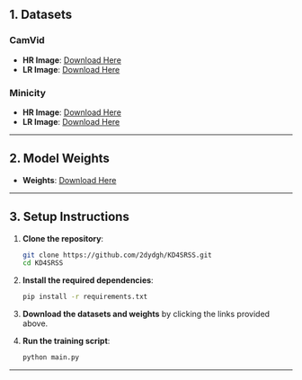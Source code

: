 ## 1. Datasets

### CamVid
- **HR Image**: [Download Here](https://github.com/alexgkendall/SegNet-Tutorial)
- **LR Image**: [Download Here](https://drive.google.com/file/d/1Dvd0yNMRmQjsZNKAHNdNDMj8KRShZy83/view?usp=sharing)

### Minicity
- **HR Image**: [Download Here](https://github.com/VIPriors/vipriors-challenges-toolkit/tree/segmentation/semantic-segmentation)
- **LR Image**: [Download Here](https://drive.google.com/file/d/1DAaderRchoBc1uCvu1hHz_VmQZqtn0CG/view?usp=sharing)

---

## 2. Model Weights
<!-- ### CamVid -->
<!-- - **Aset**: [Download Here](https://drive.google.com/drive/folders/1yfWn74q1bGA7SVFDa1tlvbVhS5VaA-b2?usp=sharing) -->
- **Weights**: [Download Here](https://drive.google.com/drive/folders/1wGp8W9yiBPc7OCMOFbUvBhYXKXkVVrGy?usp=sharing)

<!-- ### Minicity -->
<!-- - **Aset**: [Download Here](https://drive.google.com/drive/folders/1ghKGAI1fzbjUB7JE_iWZOqA4z5XsE6Xt?usp=sharing)
- **Bset**: [Download Here](https://drive.google.com/drive/folders/1WRTtidXytTiW8asfqtkxxqqBMDD7p6AF?usp=sharing) -->

---

## 3. Setup Instructions

1. **Clone the repository**:
    ```bash
    git clone https://github.com/2dydgh/KD4SRSS.git
    cd KD4SRSS
    ```

2. **Install the required dependencies**:
    ```bash
    pip install -r requirements.txt
    ```

3. **Download the datasets and weights** by clicking the links provided above.

4. **Run the training script**:
    ```bash
    python main.py
    ```

---


<!-- ## 4. Experimental Results

The following table shows the performance of various semantic segmentation networks on different methods in terms of Pixel Accuracy, Class Accuracy, and Mean Intersection over Union (mIoU):

### CamVid
| Method | Image Type | Pixel Acc | Class Acc | mIoU |
|--------|------------|-----------|-----------|------|
| **DeepLab v3+ [3]** | HR Image | 0.942 | 0.8086 | 0.6913 |
|  | Bilinear interpolation [44] | 0.913 | 0.6266 | 0.5298 |
|  | IMDN [35] | 0.9198 | 0.7242 | 0.5831 |
|  | RFDN [36] | 0.9159 | 0.7088 | 0.571 |
|  | BSRN [37] | 0.9186 | 0.7245 | 0.578 |
|  | ESRT [41] | 0.9183 | 0.723 | 0.576 |
|  | PAN [39] | 0.9198 | 0.7271 | 0.5852 |
|  | LAPAR_A [40] | 0.9195 | 0.7284 | 0.5815 |
|  | ARNet [4] | 0.9315 | 0.7690 | 0.6253 |
|  | **Lightweight SBANet with BAKD (proposed)** | **0.9340** | **0.7819** | **0.6442** |
| **DABNet [2]** | HR Image | 0.9522 | 0.7616 | 0.6834 |
|  | Bilinear interpolation [44] | 0.8942 | 0.5022 | 0.4124 |
|  | IMDN [35] | 0.9047 | 0.5346 | 0.4399 |
|  | RFDN [36] | 0.8998 | 0.5213 | 0.4314 |
|  | BSRN [37] | 0.9004 | 0.5135 | 0.422 |
|  | ESRT [41] | 0.9007 | 0.5218 | 0.4313 |
|  | PAN [39] | 0.9028 | 0.5253 | 0.4323 |
|  | LAPAR_A [40] | 0.9004 | 0.5161 | 0.4303 |
|  | ARNet [4] | 0.9299 | 0.7475 | 0.6082 |
|  | **Lightweight SBANet with BAKD (proposed)** | **0.9285** | **0.7494** | **0.6188** |
| **CGNet [1]** | HR Image | 0.9515 | 0.7587 | 0.6795 |
|  | Bilinear interpolation [44] | 0.8825 | 0.489 | 0.3978 |
|  | IMDN [35] | 0.9019 | 0.5089 | 0.4234 |
|  | RFDN [36] | 0.8991 | 0.5115 | 0.4205 |
|  | BSRN [37] | 0.902 | 0.519 | 0.4361 |
|  | ESRT [41] | 0.9039 | 0.5226 | 0.4397 |
|  | PAN [39] | 0.9026 | 0.5131 | 0.4251 |
|  | LAPAR_A [40] | 0.9023 | 0.5202 | 0.4371 |
|  | ARNet [4] | 0.9316 | 0.7487 | 0.6099 |
|  | **Lightweight SBANet with BAKD (proposed)** | **0.9299** | **0.7534** | **0.6196** |

---
### Minicity

| Method | Image Type | Pixel Acc | Class Acc | mIoU |
|--------|------------|-----------|-----------|------|
| **DeepLab v3+ [3]** | HR Image | 0.9288 | 0.7088 | 0.4378 |
|  | Bilinear interpolation [44] | 0.8776 | 0.5309 | 0.2957 |
|  | IMDN [35] | 0.8926 | 0.5891 | 0.3316 |
|  | RFDN [36] | 0.8824 | 0.5634 | 0.3159 |
|  | BSRN [37] | 0.8919 | 0.5988 | 0.3261 |
|  | ESRT [41] | 0.8786 | 0.5576 | 0.3083 |
|  | PAN [39] | 0.8857 | 0.5929 | 0.3340 |
|  | LAPAR_A [40] | 0.8917 | 0.5849 | 0.3284 |
|  | ARNet [4] | 0.8948 | 0.6138 | 0.3451 |
|  | **Lightweight SBANet with BAKD (proposed)** | **0.8933** | **0.6382** | **0.3493** |
| **DABNet [2]** | HR Image | 0.9356 | 0.6990 | 0.4324 |
|  | Bilinear interpolation [44] | 0.8914 | 0.5840 | 0.3175 |
|  | IMDN [35] | 0.8971 | 0.6031 | 0.3351 |
|  | RFDN [36] | 0.8920 | 0.5869 | 0.3254 |
|  | BSRN [37] | 0.8970 | 0.6019 | 0.3370 |
|  | ESRT [41] | 0.8920 | 0.5893 | 0.3243 |
|  | PAN [39] | 0.8995 | 0.6105 | 0.3415 |
|  | LAPAR_A [40] | 0.8992 | 0.5889 | 0.3349 |
|  | ARNet [4] | 0.8947 | 0.6078 | 0.3417 |
|  | **Lightweight SBANet with BAKD (proposed)** | **0.8911** | **0.6355** | **0.3579** |
| **CGNet [1]** | HR Image | 0.9306 | 0.6833 | 0.4130 |
|  | Bilinear interpolation [44] | 0.8911 | 0.5889 | 0.3194 |
|  | IMDN [35] | 0.9011 | 0.6156 | 0.3406 |
|  | RFDN [36] | 0.8921 | 0.5846 | 0.3227 |
|  | BSRN [37] | 0.8968 | 0.6122 | 0.3341 |
|  | ESRT [41] | 0.8945 | 0.5924 | 0.3261 |
|  | PAN [39] | 0.9039 | 0.6125 | 0.3437 |
|  | LAPAR_A [40] | 0.9019 | 0.6119 | 0.3398 |
|  | ARNet [4] | 0.8998 | 0.6126 | 0.3478 |
|  | **Lightweight SBANet with BAKD (proposed)** | **0.8880** | **0.6394** | **0.3510** | -->
